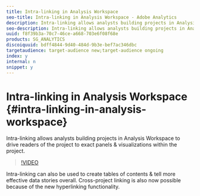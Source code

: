 ```yaml
---
title: Intra-linking in Analysis Workspace
seo-title: Intra-linking in Analysis Workspace - Adobe Analytics
description: Intra-linking allows analysts building projects in Analysis Workspace to drive readers of the project to exact panels and visualizations within the project.
seo-description: Intra-linking allows analysts building projects in Analysis Workspace to drive readers of the project to exact panels and visualizations within the project. - Adobe Analytics
uuid: f8f39b3a-70c7-46ce-a668-703e6f08f68e
products: SG_ANALYTICS
discoiquuid: bdff4844-9d40-484d-9b3e-bef7ac346dbc
targetaudience: target-audience new;target-audience ongoing
index: y
internal: n
snippet: y
---
```


# Intra-linking in Analysis Workspace {#intra-linking-in-analysis-workspace}

Intra-linking allows analysts building projects in Analysis Workspace to drive readers of the project to exact panels & visualizations within the project.

>[!VIDEO](https://video.tv.adobe.com/v/23724/?quality=12)

Intra-linking can also be used to create tables of contents & tell more effective data stories overall. Cross-project linking is also now possible because of the new hyperlinking functionality.
